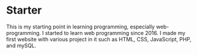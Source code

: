 # Starter

This is my starting point in learning programming, especially web-programming. I started to learn web programming since 2016. I made my first website with various project in it such as HTML, CSS, JavaScript, PHP, and mySQL.
